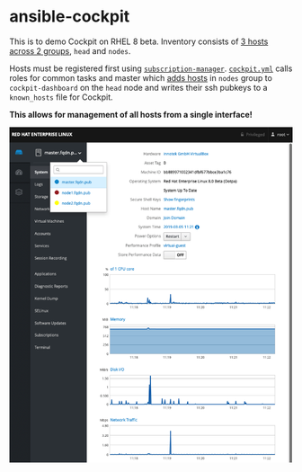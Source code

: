 # ansible-cockpit

This is to demo Cockpit on RHEL 8 beta. Inventory consists of [3 hosts across 2 groups](https://github.com/cloin/ansible-cockpit/blob/master/inventory), `head` and `nodes`.

Hosts must be registered first using [`subscription-manager`](https://docs.ansible.com/ansible/latest/modules/redhat_subscription_module.html). [`cockpit.yml`](https://github.com/cloin/ansible-cockpit/blob/master/cockpit.yml) calls roles for common tasks and master which [adds hosts](https://github.com/cloin/ansible-cockpit/blob/master/roles/cockpit-master/templates/cockpit-machine.json.j2) in `nodes` group to `cockpit-dashboard` on the `head` node and writes their ssh pubkeys to a `known_hosts` file for Cockpit. 

**This allows for management of all hosts from a single interface!**

![Cockpit screenshot](https://github.com/cloin/ansible-cockpit/blob/dev/cockpit-dashboard.png?raw=true)

